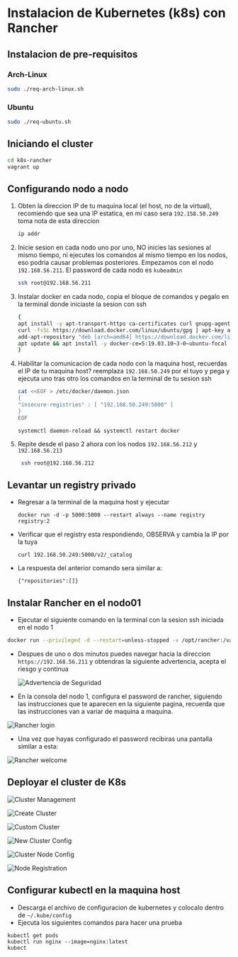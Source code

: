 # Instalacion de Kubernetes (k8s) con Rancher

## Instalacion de pre-requisitos

### Arch-Linux

```bash
sudo ./req-arch-linux.sh
```

### Ubuntu

```bash
sudo ./req-ubuntu.sh
```

## Iniciando el cluster

```bash
cd k8s-rancher
vagrant up
```

## Configurando nodo a nodo

1. Obten la direccion IP de tu maquina local (el host, no de la virtual), recomiendo que sea una IP estatica, en mi caso sera `192.158.50.249` toma nota de esta direccion

   ```bash
   ip addr
   ```

1. Inicie sesion en cada nodo uno por uno, NO inicies las sesiones al mismo tiempo, ni ejecutes los comandos al mismo tiempo en los nodos, eso podria causar problemas posteriores. Empezamos con el nodo `192.168.56.211`. El password de cada nodo es `kubeadmin`

   ```bash
   ssh root@192.168.56.211
   ```

1. Instalar docker en cada nodo, copia el bloque de comandos y pegalo en la terminal donde iniciaste la sesion con ssh

   ```bash
   {
   apt install -y apt-transport-https ca-certificates curl gnupg-agent software-properties-common
   curl -fsSL https://download.docker.com/linux/ubuntu/gpg | apt-key add -
   add-apt-repository "deb [arch=amd64] https://download.docker.com/linux/ubuntu $(lsb_release -cs) stable"
   apt update && apt install -y docker-ce=5:19.03.10~3-0~ubuntu-focal containerd.io
   }
   ```

1. Habilitar la comunicacion de cada nodo con la maquina host, recuerdas el IP de tu maquina host? reemplaza `192.168.50.249` por el tuyo y pega y ejecuta uno tras otro los comandos en la terminal de tu sesion ssh

   ```bash
   cat <<EOF > /etc/docker/daemon.json
   {
   "insecure-registries" : [ "192.168.50.249:5000" ]
   }
   EOF
   ```

   ```
   systemctl daemon-reload && systemctl restart docker
   ```

1. Repite desde el paso 2 ahora con los nodos `192.168.56.212` y `192.168.56.213`
   ```bash
    ssh root@192.168.56.212
   ```

## Levantar un registry privado

- Regresar a la terminal de la maquina host y ejecutar

  ```
  docker run -d -p 5000:5000 --restart always --name registry registry:2
  ```

- Verificar que el registry esta respondiendo, OBSERVA y cambia la IP por la tuya
  ```
  curl 192.168.50.249:5000/v2/_catalog
  ```
- La respuesta del anterior comando sera similar a:

  ```
  {"repositories":[]}
  ```

## Instalar Rancher en el nodo01

- Ejecutar el siguiente comando en la terminal con la sesion ssh iniciada en el nodo 1

```bash
docker run --privileged -d --restart=unless-stopped -v /opt/rancher:/var/lib/rancher -p 8080:80 -p 443:443 rancher/rancher
```

- Despues de uno o dos minutos puedes navegar hacia la direccion `https://192.168.56.211` y obtendras la siguiente advertencia, acepta el riesgo y continua

  ![ Advertencia de Seguridad](/images/rancher-warning.png)

- En la consola del nodo 1, configura el password de rancher, siguiendo las instrucciones que te aparecen en la siguiente pagina, recuerda que las instrucciones van a variar de maquina a maquina.

![ Rancher login ](/images/rancher-login.png)

- Una vez que hayas configurado el password recibiras una pantalla similar a esta:

![ Rancher welcome ](/images/rancher-welcome.png)

## Deployar el cluster de K8s

![ Cluster Management ](/images/rancher-cluster.png)

![ Create Cluster](/images/create-cluster.png)

![ Custom Cluster](/images/custom-cluster.png)

![ New Cluster Config ](/images/create-custom-config.png)

![ Cluster Node Config ](/images/cluster-node-registration.png)

![ Node Registration ](/images/node-registration.png)

## Configurar kubectl en la maquina host

- Descarga el archivo de configuracion de kubernetes y colocalo dentro de `~/.kube/config`
- Ejecuta los siguientes comandos para hacer una prueba

```
kubectl get pods
kubectl run nginx --image=nginx:latest
kubect
```
